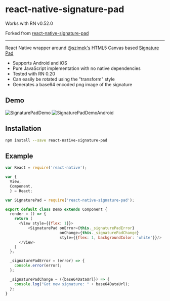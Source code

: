 # react-native-signature-pad

Works with RN v0.52.0

Forked from [react-native-signature-pad](https://github.com/kevinstumpf/react-native-signature-pad)

----------------------------------
React Native wrapper around @[szimek's](https://github.com/szimek) HTML5 Canvas based [Signature Pad](https://github.com/szimek/signature_pad)

- Supports Android and iOS
- Pure JavaScript implementation with no native dependencies
- Tested with RN 0.20
- Can easily be rotated using the "transform" style
- Generates a base64 encoded png image of the signature

## Demo

![SignaturePadDemo](https://cloud.githubusercontent.com/assets/7293984/13297035/303fefc6-dae5-11e5-99e8-edb8335633b5.gif) ![SignaturePadDemoAndroid](https://cloud.githubusercontent.com/assets/7293984/13299954/72bc3bf4-daf2-11e5-8606-388c05c26d6d.gif)

## Installation

```sh
npm install --save react-native-signature-pad
```

## Example

```js
var React = require('react-native');

var {
  View,
  Component,
  } = React;

var SignaturePad = require('react-native-signature-pad');

export default class Demo extends Component {
  render = () => {
    return (
      <View style={{flex: 1}}>
          <SignaturePad onError={this._signaturePadError}
                        onChange={this._signaturePadChange}
                        style={{flex: 1, backgroundColor: 'white'}}/>
      </View>
    )
  };

  _signaturePadError = (error) => {
    console.error(error);
  };

  _signaturePadChange = ({base64DataUrl}) => {
    console.log("Got new signature: " + base64DataUrl);
  };
}
```
